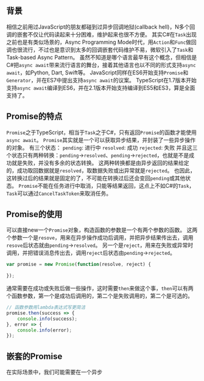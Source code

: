 
## **背景**
相信之前用过JavaScript的朋友都碰到过异步回调地狱(callback hell)，N多个回调的嵌套不仅让代码读起来十分困难，维护起来也很不方便。
其实C#在`Task`出现之前也是有类似场景的，Async Programming Mode时代，用`Action`和`Func`做回调也很流行，不过也是意识到太多的回调嵌套代码维护不易，微软引入了`Task`和Task-based Async Pattern。
虽然不知道是哪个语言最早有这个概念，但相信是C#把`async await`带来流行语言的舞台，接着其他语言也以不同的形式支持`async await`，如Python, Dart, Swift等。
JavaScript同样在ES6开始支持`Promise`和`Generator`，并在ES7中提出支持`async await`的议案。
TypeScript在1.7版本开始支持`async await`编译到ES6，并在2.1版本开始支持编译到ES5和ES3，算是全面支持了。

## **Promise的特点**
`Promise`之于TypeScript，相当于`Task`之于C#，只有返回`Promise`的函数才能使用`async await`。
`Promise`其实就是一个可以获取异步结果，并封装了一些异步操作的对象。
有三个状态：
`pending`: 进行中
`resolved`: 成功
`rejected`: 失败
并且这三个状态只有两种转换：`pending`->`resolved`、`pending`->`rejected`，也就是不是成功就是失败，并没有多余的状态转换。
这两种转换都是由异步返回的结果给定的，成功取回数据就是`resolved`，取数据失败或出异常就是`rejected`。
也因此，这转换过后的结果就是固定的了，不可能在转换过后还会变回`pending`或其他状态。
`Promise`不能在任务进行中取消，只能等结果返回，这点上不如C#的`Task`，`Task`可以通过`CancelTaskToken`来取消任务。

## **Promise的使用**
可以直接new一个`Promise`对象，构造函数的参数是一个有两个参数的函数。
这两个参数一个是`resove`，用来在异步操作成功后调用，并把异步结果传出去，调用`resove`后状态就由`pending`->`resolved`。
另一个是`reject`，用来在失败或异常时调用，并把错误消息传出去，调用`reject`后状态由`pending`->`rejected`。

```ts
var promise = new Promise(function(resolve, reject) {
    
});
```
通常需要在成功或失败后做一些操作，这时需要`then`来做这个事，`then`可以有两个函数参数，第一个是成功后调用的，第二个是失败调用的，第二个是可选的。

```ts
// 函数参数用lambda表达式写更简洁
promise.then(success => {
    console.info(success);
}, error => {
    console.info(error);
});
```

## **嵌套的Promise**
在实际场景中，我们可能需要在一个异步
